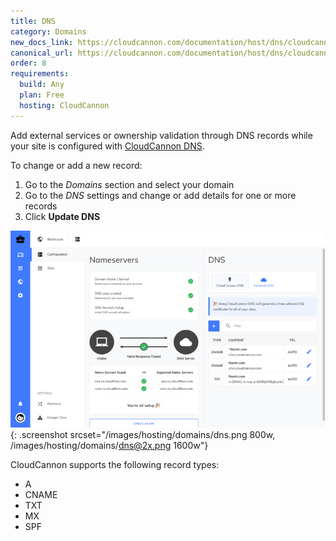 ```yaml
---
title: DNS
category: Domains
new_docs_link: https://cloudcannon.com/documentation/host/dns/cloudcannon-dns/#managing-records
canonical_url: https://cloudcannon.com/documentation/host/dns/cloudcannon-dns/#managing-records
order: 8
requirements:
  build: Any
  plan: Free
  hosting: CloudCannon
---
```


Add external services or ownership validation through DNS records while your site is configured with [CloudCannon DNS](/hosting/domains/cloudcannon-dns).

To change or add a new record:

1. Go to the *Domains* section and select your domain
2. Go to the *DNS* settings and change or add details for one or more records
3. Click **Update DNS**

![Site Settings / DNS section with no additional records](/images/hosting/domains/dns.png){: .screenshot srcset="/images/hosting/domains/dns.png 800w, /images/hosting/domains/dns@2x.png 1600w"}

CloudCannon supports the following record types:

* A
* CNAME
* TXT
* MX
* SPF